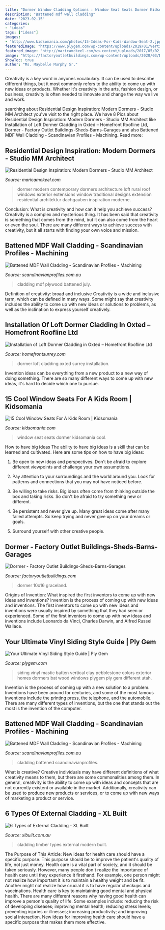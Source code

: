 ```yaml
---
title: "Dormer Window Cladding Options : Window Seat Seats Dormer Kidsomania Cool"
description: "Battened mdf wall cladding"
date: "2023-02-15"
categories:
- "ideas"
tags: ["ideas"]
images:
- "http://www.kidsomania.com/photos/15-Ideas-For-Kids-Window-Seat-2.jpg"
featuredImage: "https://www.plygem.com/wp-content/uploads/2019/01/VerticalSidingfromPlyGem.jpg"
featured_image: "http://maricamckeel.com/wp-content/uploads/2017/05/02_Roprachtice-House.jpg"
image: "https://factoryoutletbuildings.com/wp-content/uploads/2020/03/Dormer-5.jpg"
ShowToc: true
author: "Ms. Maybelle Murphy Sr."
---
```



Creativity is a key word in anyones vocabulary. It can be used to describe different things, but it most commonly refers to the ability to come up with new ideas or products. Whether it's creativity in the arts, fashion design, or business, creativity is often needed to innovate and change the way we live and work.

	

		
searching about Residential Design Inspiration: Modern Dormers - Studio MM Architect you've visit to the right place. We have 8 Pics about Residential Design Inspiration: Modern Dormers - Studio MM Architect like Installation of Loft Dormer Cladding in Oxted – Homefront Roofline Ltd, Dormer - Factory Outlet Buildings-Sheds-Barns-Garages and also Battened MDF Wall Cladding - Scandinavian Profiles - Machining. Read more:
		
    
## Residential Design Inspiration: Modern Dormers - Studio MM Architect

<img loading=lazy src="http://maricamckeel.com/wp-content/uploads/2017/05/02_Roprachtice-House.jpg" onerror="this.onerror=null;this.src='https://tse2.mm.bing.net/th?id=OIP.7XBJ4woTuffX6RqIQKmNsAHaLH&amp;pid=15.1';" alt="Residential Design Inspiration: Modern Dormers - Studio MM Architect">

_Source: maricamckeel.com_

>dormer modern contemporary dormers architecture loft rural roof windows exterior extensions window traditional designs extension residential architektur dachgauben inspiration moderne. 

	

Conclusion: What is creativity and how can it help you achieve success?
Creativity is a complex and mysterious thing. It has been said that creativity is something that comes from the mind, but it can also come from the heart or even the soul. There are many different ways to achieve success with creativity, but it all starts with finding your own voice and mission.

    
## Battened MDF Wall Cladding - Scandinavian Profiles - Machining

<img loading=lazy src="https://www.scandinavianprofiles.com.au/wp-content/gallery/mdf-wall-cladding/wall-cladding-02.jpg" onerror="this.onerror=null;this.src='https://tse1.mm.bing.net/th?id=OIP.zzxlYqL5td8ovLsPNpO-ZwHaFj&amp;pid=15.1';" alt="Battened MDF Wall Cladding - Scandinavian Profiles - Machining">

_Source: scandinavianprofiles.com.au_

>cladding mdf plywood battened july. 

	

Definition of creativity: broad and inclusive
Creativity is a wide and inclusive term, which can be defined in many ways. Some might say that creativity includes the ability to come up with new ideas or solutions to problems, as well as the inclination to express yourself creatively.

    
## Installation Of Loft Dormer Cladding In Oxted – Homefront Roofline Ltd

<img loading=lazy src="https://www.homefrontsurrey.com/wp-content/uploads/2017/11/Loft-Dormer-in-Oxted-2-1-1030x773.jpg" onerror="this.onerror=null;this.src='https://tse2.mm.bing.net/th?id=OIP.xXcWYeDM1shZ6X7k-pCv5AHaFj&amp;pid=15.1';" alt="Installation of Loft Dormer Cladding in Oxted – Homefront Roofline Ltd">

_Source: homefrontsurrey.com_

>dormer loft cladding oxted surrey installation. 

	

Invention ideas can be everything from a new product to a new way of doing something. There are so many different ways to come up with new ideas, it's hard to decide which one to pursue.

    
## 15 Cool Window Seats For A Kids Room | Kidsomania

<img loading=lazy src="http://www.kidsomania.com/photos/15-Ideas-For-Kids-Window-Seat-2.jpg" onerror="this.onerror=null;this.src='https://tse2.mm.bing.net/th?id=OIP.a3GYjk0UuM8rEk1wvWt2ZwHaJ4&amp;pid=15.1';" alt="15 Cool Window Seats For A Kids Room | Kidsomania">

_Source: kidsomania.com_

>window seat seats dormer kidsomania cool. 

	

How to have big ideas
The ability to have big ideas is a skill that can be learned and cultivated. Here are some tips on how to have big ideas:
1. Be open to new ideas and perspectives. Don't be afraid to explore different viewpoints and challenge your own assumptions.

2. Pay attention to your surroundings and the world around you. Look for patterns and connections that you may not have noticed before.

3. Be willing to take risks. Big ideas often come from thinking outside the box and taking risks. So don't be afraid to try something new or different.

4. Be persistent and never give up. Many great ideas come after many failed attempts. So keep trying and never give up on your dreams or goals.

5. Surround yourself with other creative people.

    
## Dormer - Factory Outlet Buildings-Sheds-Barns-Garages

<img loading=lazy src="https://factoryoutletbuildings.com/wp-content/uploads/2020/03/Dormer-5.jpg" onerror="this.onerror=null;this.src='https://tse4.mm.bing.net/th?id=OIP.7OIfpy1PPeuHDDdR3rc7sAHaFj&amp;pid=15.1';" alt="Dormer - Factory Outlet Buildings-Sheds-Barns-Garages">

_Source: factoryoutletbuildings.com_

>dormer 10x16 graceland. 

	

Origins of Invention: What inspired the first inventors to come up with new ideas and inventions?
Invention is the process of coming up with new ideas and inventions. The first inventors to come up with new ideas and inventions were usually inspired by something that they had seen or experienced. Some of the first inventors to come up with new ideas and inventions include Leonardo da Vinci, Charles Darwin, and Alfred Russel Wallace.

    
## Your Ultimate Vinyl Siding Style Guide | Ply Gem

<img loading=lazy src="https://www.plygem.com/wp-content/uploads/2019/01/VerticalSidingfromPlyGem.jpg" onerror="this.onerror=null;this.src='https://tse2.mm.bing.net/th?id=OIP.7AzzhQgOhUvMh9kCHE6VlAHaGz&amp;pid=15.1';" alt="Your Ultimate Vinyl Siding Style Guide | Ply Gem">

_Source: plygem.com_

>siding vinyl mastic batten vertical clay pebblestone colors exterior homes dormers bat wood windows plygem ply gem different utah. 

	

Invention is the process of coming up with a new solution to a problem. Inventions have been around for centuries, and some of the most famous inventions include the printing press, the telephone, and the automobile. There are many different types of inventions, but the one that stands out the most is the invention of the computer.

    
## Battened MDF Wall Cladding - Scandinavian Profiles - Machining

<img loading=lazy src="https://www.scandinavianprofiles.com.au/wp-content/uploads/2017/07/mdf-wall-cladding2-768x576.jpg" onerror="this.onerror=null;this.src='https://tse1.mm.bing.net/th?id=OIP.atbalXS2k-P7841dclR1aQHaFj&amp;pid=15.1';" alt="Battened MDF Wall Cladding - Scandinavian Profiles - Machining">

_Source: scandinavianprofiles.com.au_

>cladding battened scandinavianprofiles. 

	

What is creative?
Creative individuals may have different definitions of what creativity means to them, but there are some commonalities among them. In general, creativity is the ability to come up with ideas and concepts that are not currently existent or available in the market. Additionally, creativity can be used to produce new products or services, or to come up with new ways of marketing a product or service.

    
## 6 Types Of External Cladding - XL Built

<img loading=lazy src="https://www.xlbuilt.com.au/wp-content/uploads/2019/04/timber-cladding.jpg" onerror="this.onerror=null;this.src='https://tse2.mm.bing.net/th?id=OIP.9Ahu-kA424Slu1X5lZkqNwHaDe&amp;pid=15.1';" alt="6 Types of External Cladding - XL Built">

_Source: xlbuilt.com.au_

>cladding timber types external modern built. 

	

The Purpose of This Article: New ideas for health care should have a specific purpose. This purpose should be to improve the patient's quality of life, not just money.
Health care is a vital part of society, and it should be taken seriously. However, many people don't realize the importance of health care until they experience it firsthand. For example, one person might not realize how important it is to maintain a healthy weight and be fit. Another might not realize how crucial it is to have regular checkups and vaccinations. Health care is key to maintaining good mental and physical health. There are many different reasons why having good health can improve a person's quality of life. Some examples include: reducing the risk of developing diseases; improving mental health; reducing stress levels; preventing injuries or illnesses; increasing productivity; and improving social interaction. New ideas for improving health care should have a specific purpose that makes them more effective.

